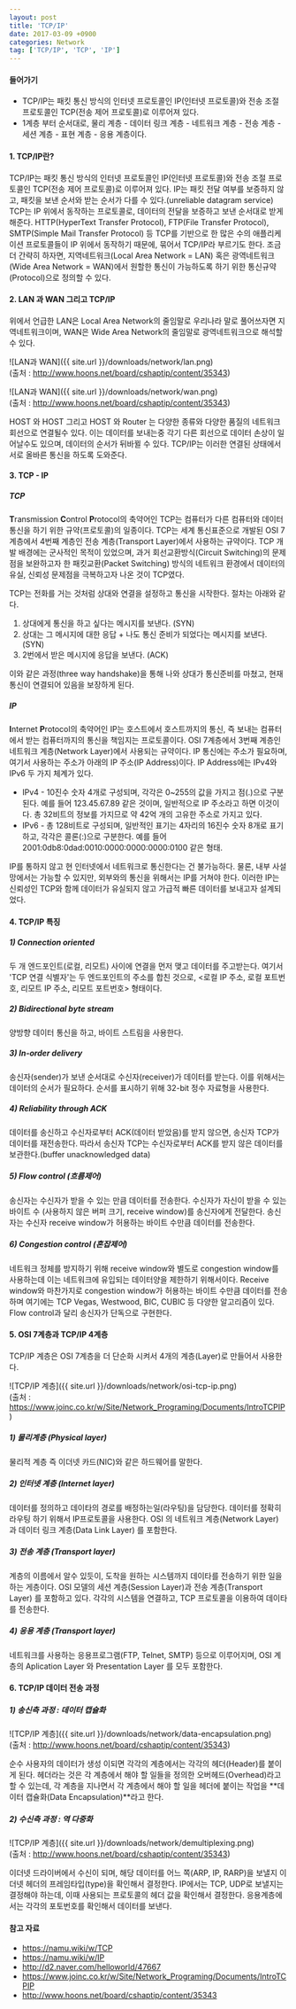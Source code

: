 ```yaml
---
layout: post
title: 'TCP/IP'
date: 2017-03-09 +0900
categories: Network
tag: ['TCP/IP', 'TCP', 'IP']
---
```


#### 들어가기

- TCP/IP는 패킷 통신 방식의 인터넷 프로토콜인 IP(인터넷 프로토콜)와 전송 조절 프로토콜인 TCP(전송 제어 프로토콜)로 이루어져 있다.
- 1계층 부터 순서대로, 물리 계층 - 데이터 링크 계층 - 네트워크 계층 - 전송 계층 - 세션 계층 - 표현 계층 - 응용 계층이다.
	
#### 1. TCP/IP란?

TCP/IP는 패킷 통신 방식의 인터넷 프로토콜인 IP(인터넷 프로토콜)와 전송 조절 프로토콜인 TCP(전송 제어 프로토콜)로 이루어져 있다. IP는 패킷 전달 여부를 보증하지 않고, 패킷을 보낸 순서와 받는 순서가 다를 수 있다.(unreliable datagram service) TCP는 IP 위에서 동작하는 프로토콜로, 데이터의 전달을 보증하고 보낸 순서대로 받게 해준다. HTTP(HyperText Transfer Protocol), FTP(File Transfer Protocol), SMTP(Simple Mail Transfer Protocol) 등 TCP를 기반으로 한 많은 수의 애플리케이션 프로토콜들이 IP 위에서 동작하기 때문에, 묶어서 TCP/IP라 부르기도 한다. 조금 더 간략히 하자면, 지역네트워크(Local Area Network = LAN) 혹은 광역네트워크(Wide Area Network = WAN)에서 원할한 통신이 가능하도록 하기 위한 통신규약(Protocol)으로 정의할 수 있다.

#### 2. LAN 과 WAN 그리고 TCP/IP

위에서 언급한 LAN은 Local Area Network의 줄임말로 우리나라 말로 풀어쓰자면 지역네트워크이며, WAN은 Wide Area Network의 줄임말로 광역네트워크으로 해석할수 있다. 

![LAN과 WAN]({{ site.url }}/downloads/network/lan.png)  
(출처 : http://www.hoons.net/board/cshaptip/content/35343)

![LAN과 WAN]({{ site.url }}/downloads/network/wan.png)  
(출처 : http://www.hoons.net/board/cshaptip/content/35343)

HOST 와 HOST 그리고 HOST 와 Router 는 다양한 종류와 다양한 품질의 네트워크 회선으로 연결될수 있다. 이는 데이터를 보내는중 각기 다른 회선으로 데이터 손상이 일어날수도 있으며, 데이터의 순서가 뒤바뀔 수 있다. TCP/IP는 이러한 연결된 상태에서 서로 올바른 통신을 하도록 도와준다. 

#### 3. TCP - IP

##### TCP

**T**ransmission **C**ontrol **P**rotocol의 축약어인 TCP는 컴퓨터가 다른 컴퓨터와 데이터 통신을 하기 위한 규약(프로토콜)의 일종이다. TCP는 세계 통신표준으로 개발된 OSI 7계층에서 4번째 계층인 전송 계층(Transport Layer)에서 사용하는 규약이다. TCP 개발 배경에는 군사적인 목적이 있었으며, 과거 회선교환방식(Circuit Switching)의 문제점을 보완하고자 한 패킷교환(Packet Switching) 방식의 네트워크 환경에서 데이터의 유실, 신뢰성 문제점을 극복하고자 나온 것이 TCP였다.

TCP는 전화를 거는 것처럼 상대와 연결을 설정하고 통신을 시작한다. 절차는 아래와 같다.

1. 상대에게 통신을 하고 싶다는 메시지를 보낸다. (SYN)
2. 상대는 그 메시지에 대한 응답 + 나도 통신 준비가 되었다는 메시지를 보낸다. (SYN)
3. 2번에서 받은 메시지에 응답을 보낸다. (ACK)

이와 같은 과정(three way handshake)을 통해 나와 상대가 통신준비를 마쳤고, 현재 통신이 연결되어 있음을 보장하게 된다. 

##### IP

**I**nternet **P**rotocol의 축약어인 IP는 호스트에서 호스트까지의 통신, 즉 보내는 컴퓨터에서 받는 컴퓨터까지의 통신을 책임지는 프로토콜이다. OSI 7계층에서 3번째 계층인 네트워크 계층(Network Layer)에서 사용되는 규약이다. IP 통신에는 주소가 필요하며, 여기서 사용하는 주소가 아래의 IP 주소(IP Address)이다. IP Address에는 IPv4와 IPv6 두 가지 체계가 있다.

- IPv4 - 10진수 숫자 4개로 구성되며, 각각은 0~255의 값을 가지고 점(.)으로 구분된다. 예를 들어 123.45.67.89 같은 것이며, 일반적으로 IP 주소라고 하면 이것이다. 총 32비트의 정보를 가지므로 약 42억 개의 고유한 주소로 가지고 있다.
- IPv6 - 총 128비트로 구성되며, 일반적인 표기는 4자리의 16진수 숫자 8개로 표기하고, 각각은 콜론(:)으로 구분한다. 예를 들어 2001:0db8:0dad:0010:0000:0000:0000:0100 같은 형태.

IP를 통하지 않고 현 인터넷에서 네트워크로 통신한다는 건 불가능하다. 물론, 내부 사설망에서는 가능할 수 있지만, 외부와의 통신을 위해서는 IP를 거쳐야 한다. 이러한 IP는 신뢰성인 TCP와 함께 데이터가 유실되지 않고 가급적 빠른 데이터를 보내고자 설계되었다.

#### 4. TCP/IP 특징

##### 1) Connection oriented

두 개 엔드포인트(로컬, 리모트) 사이에 연결을 먼저 맺고 데이터를 주고받는다. 여기서 'TCP 연결 식별자'는 두 엔드포인트의 주소를 합친 것으로, <로컬 IP 주소, 로컬 포트번호, 리모트 IP 주소, 리모트 포트번호> 형태이다.

##### 2) Bidirectional byte stream

양방향 데이터 통신을 하고, 바이트 스트림을 사용한다.

##### 3) In-order delivery

송신자(sender)가 보낸 순서대로 수신자(receiver)가 데이터를 받는다. 이를 위해서는 데이터의 순서가 필요하다. 순서를 표시하기 위해 32-bit 정수 자료형을 사용한다.

##### 4) Reliability through ACK

데이터를 송신하고 수신자로부터 ACK(데이터 받았음)를 받지 않으면, 송신자 TCP가 데이터를 재전송한다. 따라서 송신자 TCP는 수신자로부터 ACK를 받지 않은 데이터를 보관한다.(buffer unacknowledged data)

##### 5) Flow control (흐름제어)

송신자는 수신자가 받을 수 있는 만큼 데이터를 전송한다. 수신자가 자신이 받을 수 있는 바이트 수 (사용하지 않은 버퍼 크기, receive window)를 송신자에게 전달한다. 송신자는 수신자 receive window가 허용하는 바이트 수만큼 데이터를 전송한다.

##### 6) Congestion control (혼잡제어)

네트워크 정체를 방지하기 위해 receive window와 별도로 congestion window를 사용하는데 이는 네트워크에 유입되는 데이터양을 제한하기 위해서이다. Receive window와 마찬가지로 congestion window가 허용하는 바이트 수만큼 데이터를 전송하며 여기에는 TCP Vegas, Westwood, BIC, CUBIC 등 다양한 알고리즘이 있다. Flow control과 달리 송신자가 단독으로 구현한다.


#### 5. OSI 7계층과 TCP/IP 4계층

TCP/IP 계층은 OSI 7계층을 더 단순화 시켜서 4개의 계층(Layer)로 만들어서 사용한다.

![TCP/IP 계층]({{ site.url }}/downloads/network/osi-tcp-ip.png)  
(출처 : https://www.joinc.co.kr/w/Site/Network_Programing/Documents/IntroTCPIP)

##### 1) 물리계층 (Physical layer)

물리적 계층 즉 이더넷 카드(NIC)와 같은 하드웨어를 말한다.

##### 2) 인터넷 계층 (Internet layer)

데이터를 정의하고 데이타의 경로를 배정하는일(라우팅)을 담당한다. 데이터를 정확히 라우팅 하기 위해서 IP프로토콜을 사용한다. OSI 의 네트워크 계층(Network Layer) 과 데이터 링크 계층(Data Link Layer) 를 포함한다.

##### 3) 전송 계층 (Transport layer)

계층의 이름에서 알수 있듯이, 도착을 원하는 시스템까지 데이타를 전송하기 위한 일을 하는 게층이다. OSI 모델의 세션 계층(Session Layer)과 전송 계층(Transport Layer) 를 포함하고 있다. 각각의 시스템을 연결하고, TCP 프로토콜을 이용하여 데이타를 전송한다.

##### 4) 응용 계층 (Transport layer)

네트워크를 사용하는 응용프로그램(FTP, Telnet, SMTP) 등으로 이루어지며, OSI 계층의 Aplication Layer 와 Presentation Layer 를 모두 포함한다.

#### 6. TCP/IP 데이터 전송 과정

##### 1) 송신측 과정 : 데이터 캡슐화

![TCP/IP 계층]({{ site.url }}/downloads/network/data-encapsulation.png)  
(출처 : http://www.hoons.net/board/cshaptip/content/35343)

순수 사용자의 데이터가 생성 이되면 각각의 계층에서는 각각의 헤더(Header)를 붙이게 된다. 헤더라는 것은 각 계층에서 해야 할 일들을 정의한 오버헤드(Overhead)라고 할 수 있는데, 각 계층을 지나면서 각 계층에서 해야 할 일을 헤더에 붙이는 작업을 **데이터 캡슐화(Data Encapsulation)**라고 한다.

##### 2) 수신측 과정 : 역 다중화

![TCP/IP 계층]({{ site.url }}/downloads/network/demultiplexing.png)  
(출처 : http://www.hoons.net/board/cshaptip/content/35343)

이더넷 드라이버에서 수신이 되며, 해당 데이터를 어느 쪽(ARP, IP, RARP)을 보낼지 이더넷 헤더의 프레임타입(type)을 확인해서 결정한다. IP에서는 TCP, UDP로 보낼지는 결정해야 하는데, 이때 사용되는 프로토콜의 헤더 값을 확인해서 결정한다. 응용계층에서는 각각의 포토번호를 확인해서 데이터를 보낸다. 

#### 참고 자료

- <https://namu.wiki/w/TCP>
- <https://namu.wiki/w/IP>
- <http://d2.naver.com/helloworld/47667>
- <https://www.joinc.co.kr/w/Site/Network_Programing/Documents/IntroTCPIP>
- <http://www.hoons.net/board/cshaptip/content/35343>